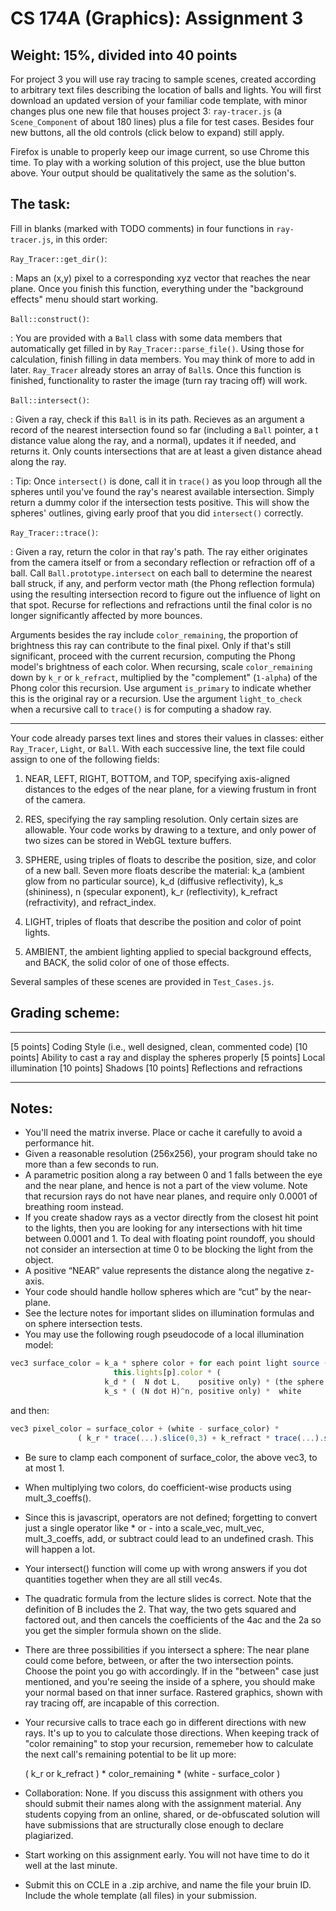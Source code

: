 # CS 174A (Graphics): Assignment 3
## Weight: 15%, divided into 40 points

For project 3 you will use ray tracing to sample scenes, created according to 
arbitrary text files describing the location of balls and lights.  You will first
download an updated version of your familiar code template, with minor changes plus
one new file that houses project 3: `ray-tracer.js` (a `Scene_Component` of about 180 
lines) plus a file for test cases.  Besides four new buttons, all the old controls
(click below to expand) still apply.

Firefox is unable to properly keep our image current, so use Chrome this time.  To
play with a working solution of this project, use the blue button above.  Your
output should be qualitatively the same as the solution's.

## The task:
Fill in blanks (marked with TODO comments) in four functions in
`ray-tracer.js`, in this order:


`Ray_Tracer::get_dir()`:

:  Maps an (x,y) pixel to a corresponding xyz vector that reaches the near
   plane.  Once you finish this function, everything under the "background
   effects" menu should start working.


`Ball::construct()`:

: You are provided with a `Ball` class with some data members that
  automatically get filled in by `Ray_Tracer::parse_file()`.  Using those for 
  calculation, finish filling in data members.  You may think of more to add in 
  later.  `Ray_Tracer` already stores an array of `Ball`s.  Once this function is
  finished, functionality to raster the image (turn ray tracing off) will work.


`Ball::intersect()`:

: Given a ray, check if this `Ball` is in its path.  Recieves as 
  an argument a record of the nearest intersection found so far (including a `Ball`
  pointer, a t distance value along the ray, and a normal), updates it if needed,
  and returns it.  Only counts intersections that are at least a given distance
  ahead along the ray.

: Tip:  Once `intersect()` is done, call it in `trace()` as you loop through all the
  spheres until you've found the ray's nearest available intersection.  Simply
  return a dummy color if the intersection tests positive.  This will show the 
  spheres' outlines, giving early proof that you did `intersect()` correctly.


`Ray_Tracer::trace()`:

: Given a ray, return the color in that ray's path.  The ray
  either originates from the camera itself or from a secondary reflection or
  refraction off of a ball.  Call `Ball.prototype.intersect` on each ball to 
  determine the nearest ball struck, if any, and perform vector math (the Phong
  reflection formula) using the resulting intersection record to figure out the 
  influence of light on that spot.  Recurse for reflections and refractions until
  the final color is no longer significantly affected by more bounces.

  Arguments besides the ray include `color_remaining`, the proportion of brightness
  this ray can contribute to the final pixel.  Only if that's still significant, 
  proceed with the current recursion, computing the Phong model's brightness of
  each color.  When recursing, scale `color_remaining` down by `k_r` or `k_refract`,
  multiplied by the "complement" (`1-alpha`) of the Phong color this recursion.  Use
  argument `is_primary` to indicate whether this is the original ray or a recursion.
  Use the argument `light_to_check` when a recursive call to `trace()` is for 
  computing a shadow ray.

----

Your code already parses text lines and stores their values in classes: either 
`Ray_Tracer`, `Light`, or `Ball`.  With each successive line, the text file
could assign to one of the following fields:

1. NEAR, LEFT, RIGHT, BOTTOM, and TOP, specifying axis-aligned distances to the
   edges of the near plane, for a viewing frustum in front of the camera.

2. RES, specifying the ray sampling resolution.  Only certain sizes are allowable.
   Your code works by drawing to a texture, and only power of two sizes can be 
   stored in WebGL texture buffers.

3. SPHERE, using triples of floats to describe the position, size, and color of a
   new ball.  Seven more floats describe the material: k_a (ambient glow from no 
   particular source), k_d (diffusive reflectivity), k_s (shininess), n (specular
   exponent), k_r (reflectivity), k_refract (refractivity), and refract_index.

4. LIGHT, triples of floats that describe the position and color of point lights.

5. AMBIENT, the ambient lighting applied to special background effects, and BACK,
   the solid color of one of those effects.

Several samples of these scenes are provided in `Test_Cases.js`.

## Grading scheme:

-----------  ---------------------------------------------------------
[5  points]  Coding Style (i.e., well designed, clean, commented code)
[10 points]  Ability to cast a ray and display the spheres properly
[5  points]  Local illumination
[10 points]  Shadows
[10 points]  Reflections and refractions
-----------  ---------------------------------------------------------

## Notes:
 - You'll need the matrix inverse.  Place or cache it carefully to avoid a
   performance hit.
 - Given a reasonable resolution (256x256), your program should take no more than a
   few seconds to run.
 - A parametric position along a ray between 0 and 1 falls between the eye and the
   near plane, and hence is not a part of the view volume. Note that recursion rays
   do not have near planes, and require only 0.0001 of breathing room instead.
 - If you create shadow rays as a vector directly from the closest hit point to the
   lights, then you are looking for any intersections with hit time between 0.0001
   and 1. To deal with floating point roundoff, you should not consider an 
   intersection at time 0 to be blocking the light from the object.
 - A positive “NEAR” value represents the distance along the negative z-axis.
 - Your code should handle hollow spheres which are “cut” by the near-plane.
 - See the lecture notes for important slides on illumination formulas and on
   sphere intersection tests.
 - You may use the following rough pseudocode of a local illumination model:

``` Javascript
vec3 surface_color = k_a * sphere color + for each point light source (p) { 
                       this.lights[p].color * ( 
                     k_d * (  N dot L,    positive only) * (the sphere's color) +
                     k_s * ( (N dot H)^n, positive only) *  white       ) }
```
and then:

``` Javascript
vec3 pixel_color = surface_color + (white - surface_color) * 
               ( k_r * trace(...).slice(0,3) + k_refract * trace(...).slice(0,3) )
```

- Be sure to clamp each component of surface_color, the above vec3, to at most 1.
- When multiplying two colors, do coefficient-wise products using mult_3_coeffs().
- Since this is javascript, operators are not defined; forgetting to convert just 
  a single operator like * or - into a scale_vec, mult_vec, mult_3_coeffs, add, or
  subtract could lead to an undefined crash.  This will happen a lot.
- Your intersect() function will come up with wrong answers if you dot quantities
  together when they are all still vec4s.
- The quadratic formula from the lecture slides is correct.  Note that the
  definition of B includes the 2. That way, the two gets squared and factored out,
  and then cancels the coefficients of the 4ac and the 2a so you get the simpler
  formula shown on the slide.
- There are three possibilities if you intersect a sphere: The near plane could
  come before, between, or after the two intersection points. Choose the point you
  go with accordingly.  If in the "between" case just mentioned, and you're seeing
  the inside of a sphere, you should make your normal based on that inner surface.
  Rastered graphics, shown with ray tracing off, are incapable of this correction.
- Your recursive calls to trace each go in different directions with new rays.
  It's up to you to calculate those directions.  When keeping track of "color 
  remaining" to stop your recursion, rememeber how to calculate the next call's
  remaining potential to be lit up more:

   ( k_r or k_refract ) * color_remaining * (white - surface_color )

- Collaboration: None. If you discuss this assignment with others you should
  submit their names along with the assignment material.  Any students copying
  from an online, shared, or de-obfuscated solution will have submissions that
  are structurally close enough to declare plagiarized.
- Start working on this assignment early. You will not have time to do it well at
  the last minute.
- Submit this on CCLE in a .zip archive, and name the file your bruin ID.  Include
  the whole template (all files) in your submission.

